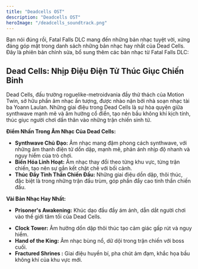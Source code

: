 ```yaml
---
title: "Deadcells OST"
description: "Deadcells OST"
heroImage: "/deadcells_soundtrack.png"
---
```

Bạn nói đúng rồi, Fatal Falls DLC mang đến những bản nhạc tuyệt vời, xứng đáng góp mặt trong danh sách những bản nhạc hay nhất của Dead Cells. Đây là phiên bản chỉnh sửa, bổ sung thêm các bản nhạc từ Fatal Falls DLC:

## Dead Cells: Nhịp Điệu Điện Tử Thúc Giục Chiến Binh

Dead Cells, đấu trường roguelike-metroidvania đầy thử thách của Motion Twin, sở hữu phần âm nhạc ấn tượng, được nhào nặn bởi nhà soạn nhạc tài ba Yoann Laulan. Những giai điệu trong Dead Cells là sự hòa quyện giữa synthwave mạnh mẽ và âm hưởng cổ điển, tạo nên bầu không khí kịch tính, thúc giục người chơi dấn thân vào những trận chiến sinh tử.

**Điểm Nhấn Trong Âm Nhạc Của Dead Cells:**

*   **Synthwave Chủ Đạo:** Âm nhạc mang đậm phong cách synthwave, với những âm thanh điện tử dồn dập, mạnh mẽ, phản ánh nhịp độ nhanh và nguy hiểm của trò chơi.
*   **Biến Hóa Linh Hoạt:** Âm nhạc thay đổi theo từng khu vực, từng trận chiến, tạo nên sự gắn kết chặt chẽ với bối cảnh.
*   **Thúc Đẩy Tinh Thần Chiến Đấu:** Những giai điệu dồn dập, thôi thúc, đặc biệt là trong những trận đấu trùm, góp phần đẩy cao tinh thần chiến đấu.

**Vài Bản Nhạc Hay Nhất:**

*   **Prisoner's Awakening:** Khúc dạo đầu đầy ám ảnh, dẫn dắt người chơi vào thế giới tăm tối của Dead Cells.
<!-- *   **Promenade of the Condemned:** Giai điệu dồn dập, kịch tính, thể hiện sự nguy hiểm rình rập. -->
*   **Clock Tower:** Âm hưởng dồn dập thôi thúc tạo cảm giác gấp rút và nguy hiểm.
*   **Hand of the King:** Âm nhạc bùng nổ, dữ dội trong trận chiến với boss cuối.
*   **Fractured Shrines :** Giai điệu huyền bí, pha chút ảm đạm, khắc họa bầu không khí của khu vực mới.



